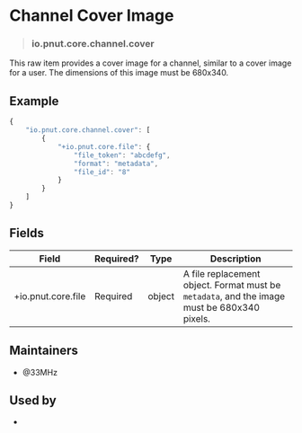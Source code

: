 <!-- give your raw item a title -->
# Channel Cover Image

<!-- specify the "type" for your raw item -->
> ### io.pnut.core.channel.cover

<!-- provide a description of what your raw represents -->
This raw item provides a cover image for a channel, similar to a cover image for a user. The dimensions of this image must be 680x340.

<!-- provide at least one example of what your raw might look like in the wild -->
## Example

~~~ js
{
    "io.pnut.core.channel.cover": [
        {
            "+io.pnut.core.file": {
                "file_token": "abcdefg",
                "format": "metadata",
                "file_id": "8"
            }
        }
    ]
}
~~~

<!-- provide a complete description of the fields in the "value" object for your raw -->
## Fields

| Field         | Required? | Type   | Description                                                 |
| -----         | --------- | ----   | -----------                                                 |
| +io.pnut.core.file | Required  | object | A file replacement object. Format must be `metadata`, and the image must be 680x340 pixels. |

<!-- provide a way to contact you -->
## Maintainers
* @33MHz

<!-- provide references to compatible apps / service -->
## Used by
* 